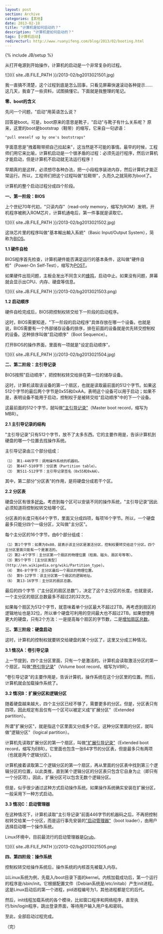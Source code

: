 ```yaml
---
layout: post
section: Archive
categories: [其他]
date: 2013-02-18
title: "计算机是如何启动的？"
description: "计算机是如何启动的？"
tags: [计算机启动]
redirecturl: http://www.ruanyifeng.com/blog/2013/02/booting.html
---
```

{% include JB/setup %}

从打开电源到开始操作，计算机的启动是一个非常复杂的过程。

![]({{ site.JB.FILE_PATH }}/2013-02/bg2013021501.jpg)

我一直搞不清楚，这个过程到底是怎么回事，只看见屏幕快速滚动各种提示......
这几天，我查了一些资料，试图搞懂它。下面就是我整理的笔记。

**零、boot的含义**

先问一个问题，"启动"用英语怎么说？

回答是boot。可是，boot原来的意思是靴子，"启动"与靴子有什么关系呢？
原来，这里的boot是bootstrap（鞋带）的缩写，它来自一句谚语：

    "pull oneself up by one's bootstraps"

字面意思是"拽着鞋带把自己拉起来"，这当然是不可能的事情。最早的时候，工程师们用它来比喻，计算机启动是一个很矛盾的过程：必须先运行程序，然后计算机才能启动，但是计算机不启动就无法运行程序！

早期真的是这样，必须想尽各种办法，把一小段程序装进内存，然后计算机才能正常运行。所以，工程师们把这个过程叫做"拉鞋带"，久而久之就简称为boot了。

计算机的整个启动过程分成四个阶段。

**一、第一阶段：BIOS**

上个世纪70年代初，"只读内存"（read-only
memory，缩写为ROM）发明，开机程序被刷入ROM芯片，计算机通电后，第一件事就是读取它。

![]({{ site.JB.FILE_PATH }}/2013-02/bg2013021502.jpg)

这块芯片里的程序叫做"基本輸出輸入系統"（Basic Input/Output
System），简称为[BIOS](http://en.wikipedia.org/wiki/BIOS)。

**1.1 硬件自检**

BIOS程序首先检查，计算机硬件能否满足运行的基本条件，这叫做"硬件自检"（Power-On
Self-Test），缩写为[POST](http://en.wikipedia.org/wiki/Power-on_self-test)。

如果硬件出现问题，主板会发出不同含义的[蜂鸣](http://en.wikipedia.org/wiki/Power-on_self-test#Original_IBM_POST_beep_codes)，启动中止。如果没有问题，屏幕就会显示出CPU、内存、硬盘等信息。

![]({{ site.JB.FILE_PATH }}/2013-02/bg2013021503.png)

**1.2 启动顺序**

硬件自检完成后，BIOS把控制权转交给下一阶段的启动程序。

这时，BIOS需要知道，"下一阶段的启动程序"具体存放在哪一个设备。也就是说，BIOS需要有一个外部储存设备的排序，排在前面的设备就是优先转交控制权的设备。这种排序叫做"启动顺序"（Boot
Sequence）。

打开BIOS的操作界面，里面有一项就是"设定启动顺序"。

![]({{ site.JB.FILE_PATH }}/2013-02/bg2013021504.jpg)

**二、第二阶段：主引导记录**

BIOS按照"启动顺序"，把控制权转交给排在第一位的储存设备。

这时，计算机读取该设备的第一个扇区，也就是读取最前面的512个字节。如果这512个字节的最后两个字节是0x55和0xAA，表明这个设备可以用于启动；如果不是，表明设备不能用于启动，控制权于是被转交给"启动顺序"中的下一个设备。

这最前面的512个字节，就叫做["主引导记录"](http://en.wikipedia.org/wiki/Master_boot_record)（Master
boot record，缩写为MBR）。

**2.1 主引导记录的结构**

"主引导记录"只有512个字节，放不了太多东西。它的主要作用是，告诉计算机到硬盘的哪一个位置去找操作系统。

主引导记录由三个部分组成：

    （1） 第1-446字节：调用操作系统的机器码。
    （2） 第447-510字节：分区表（Partition table）。
    （3） 第511-512字节：主引导记录签名（0x55和0xAA）。

其中，第二部分"分区表"的作用，是将硬盘分成若干个区。

**2.2 分区表**

硬盘分区有很多[好处](http://en.wikipedia.org/wiki/Disk_partitioning#Benefits_of_multiple_partitions)。考虑到每个区可以安装不同的操作系统，"主引导记录"因此必须知道将控制权转交给哪个区。

分区表的长度只有64个字节，里面又分成四项，每项16个字节。所以，一个硬盘最多只能分四个一级分区，又叫做"主分区"。

每个主分区的16个字节，由6个部分组成：

    （1）第1个字节：如果为0x80，就表示该主分区是激活分区，控制权要转交给这个分区。四个主分区里面只能有一个是激活的。
    （2）第2-4个字节：主分区第一个扇区的物理位置（柱面、磁头、扇区号等等）。
    （3）第5个字节：[主分区类型](http://en.wikipedia.org/wiki/Partition_type)。
    （4） 第6-8个字节：主分区最后一个扇区的物理位置。
    （5） 第9-12字节：该主分区第一个扇区的逻辑地址。
    （6） 第13-16字节：主分区的扇区总数。

最后的四个字节（"主分区的扇区总数"），决定了这个主分区的长度。也就是说，一个主分区的扇区总数最多不超过2的32次方。

如果每个扇区为512个字节，就意味着单个分区最大不超过2TB。再考虑到扇区的逻辑地址也是32位，所以单个硬盘可利用的空间最大也不超过2TB。如果想使用更大的硬盘，只有2个方法：一是提高每个扇区的字节数，二是[增加扇区总数](http://en.wikipedia.org/wiki/GUID_Partition_Table)。

**三、第三阶段：硬盘启动**

这时，计算机的控制权就要转交给硬盘的某个分区了，这里又分成三种情况。

**3.1 情况A：卷引导记录**

上一节提到，四个主分区里面，只有一个是激活的。计算机会读取激活分区的第一个扇区，叫做["卷引导记录](http://en.wikipedia.org/wiki/Volume_Boot_Record)"（Volume
boot record，缩写为VBR）。

"卷引导记录"的主要作用是，告诉计算机，操作系统在这个分区里的位置。然后，计算机就会加载操作系统了。

**3.2 情况B：扩展分区和逻辑分区**

随着硬盘越来越大，四个主分区已经不够了，需要更多的分区。但是，分区表只有四项，因此规定有且仅有一个区可以被定义成"扩展分区"（Extended
partition）。

所谓"扩展分区"，就是指这个区里面又分成多个区。这种分区里面的分区，就叫做"逻辑分区"（logical
partition）。

计算机先读取扩展分区的第一个扇区，叫做["扩展引导记录"](http://en.wikipedia.org/wiki/Extended_partition)（Extended
boot
record，缩写为EBR）。它里面也包含一张64字节的分区表，但是最多只有两项（也就是两个逻辑分区）。

计算机接着读取第二个逻辑分区的第一个扇区，再从里面的分区表中找到第三个逻辑分区的位置，以此类推，直到某个逻辑分区的分区表只包含它自身为止（即只有一个分区项）。因此，扩展分区可以包含无数个逻辑分区。

但是，似乎很少通过这种方式启动操作系统。如果操作系统确实安装在扩展分区，一般采用下一种方式启动。

**3.3 情况C：启动管理器**

在这种情况下，计算机读取"主引导记录"前面446字节的机器码之后，不再把控制权转交给某一个分区，而是运行事先安装的["启动管理器"](http://en.wikipedia.org/wiki/Boot_loader#Modern_boot_loaders)（boot
loader），由用户选择启动哪一个操作系统。

Linux环境中，目前最流行的启动管理器是[Grub](http://en.wikipedia.org/wiki/GNU_GRUB)。

![]({{ site.JB.FILE_PATH }}/2013-02/bg2013021505.png)

**四、第四阶段：操作系统**

控制权转交给操作系统后，操作系统的内核首先被载入内存。

以Linux系统为例，先载入/boot目录下面的kernel。内核加载成功后，第一个运行的程序是/sbin/init。它根据配置文件（Debian系统是/etc/initab）产生init进程。这是Linux启动后的第一个进程，pid进程编号为1，其他进程都是它的后代。

然后，init线程加载系统的各个模块，比如窗口程序和网络程序，直至执行/bin/login程序，跳出登录界面，等待用户输入用户名和密码。

至此，全部启动过程完成。

（完）